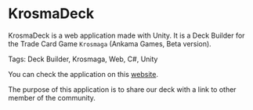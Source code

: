 # KrosmaDeck

KrosmaDeck is a web application made with Unity. It is a Deck Builder for the Trade Card Game `Krosmaga` (Ankama Games, Beta version).

Tags: Deck Builder, Krosmaga, Web, C#, Unity

You can check the application on this [website](https://krosmadeck.github.io/).

The purpose of this application is to share our deck with a link to other member of the community.
